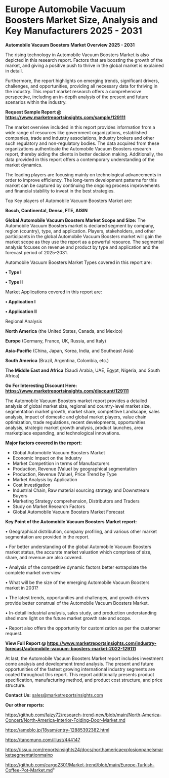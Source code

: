 # Europe Automobile Vacuum Boosters Market Size, Analysis and Key Manufacturers 2025 - 2031

<Strong> Automobile Vacuum Boosters Market Overview 2025 - 2031</strong>

The rising technology in Automobile Vacuum Boosters Market is also depicted in this research report. Factors that are boosting the growth of the market, and giving a positive push to thrive in the global market is explained in detail.

Furthermore, the report highlights on emerging trends, significant drivers, challenges, and opportunities, providing all necessary data for thriving in the industry. This report market research offers a comprehensive perspective, including an in-depth analysis of the present and future scenarios within the industry.

<strong>Request Sample Report @ <a href=https://www.marketreportsinsights.com/sample/129111>https://www.marketreportsinsights.com/sample/129111</a></strong>

The market overview included in this report provides information from a wide range of resources like government organizations, established companies, trade and industry associations, industry brokers and other such regulatory and non-regulatory bodies. The data acquired from these organizations authenticate the Automobile Vacuum Boosters research report, thereby aiding the clients in better decision making. Additionally, the data provided in this report offers a contemporary understanding of the market dynamics.

The leading players are focusing mainly on technological advancements in order to improve efficiency. The long-term development patterns for this market can be captured by continuing the ongoing process improvements and financial stability to invest in the best strategies.

Top Key players of Automobile Vacuum Boosters Market are:

<strong>Bosch, Continental, Denso, FTE, AISIN</strong>

<strong><b>Global Automobile Vacuum Boosters Market Scope and Size:</b></strong>
The Automobile Vacuum Boosters market is declared segment by company, region (country), type, and application. Players, stakeholders, and other participants in the global Automobile Vacuum Boosters market will gain the market scope as they use the report as a powerful resource. The segmental analysis focuses on revenue and product by type and application and the forecast period of 2025-2031.

Automobile Vacuum Boosters Market Types covered in this report are:

<strong>• Type I

• Type II</strong>

Market Applications covered in this report are:

<strong>• Application I

• Application II</strong> 

Regional Analysis

<strong>North America</strong> (the United States, Canada, and Mexico)

<strong>Europe</strong> (Germany, France, UK, Russia, and Italy)

<strong>Asia-Pacific</strong> (China, Japan, Korea, India, and Southeast Asia)

<strong>South America</strong> (Brazil, Argentina, Colombia, etc.)

<strong>The Middle East and Africa</strong> (Saudi Arabia, UAE, Egypt, Nigeria, and South Africa)

<strong>Go For Interesting Discount Here: <a href=https://www.marketreportsinsights.com/discount/129111>https://www.marketreportsinsights.com/discount/129111</a></strong>

The Automobile Vacuum Boosters market report provides a detailed analysis of global market size, regional and country-level market size, segmentation market growth, market share, competitive Landscape, sales analysis, impact of domestic and global market players, value chain optimization, trade regulations, recent developments, opportunities analysis, strategic market growth analysis, product launches, area marketplace expanding, and technological innovations.

<strong><b>Major factors covered in the report:</b></strong>
<ul>
  <li>Global Automobile Vacuum Boosters Market </li>
  <li>Economic Impact on the Industry</li>
  <li>Market Competition in terms of Manufacturers</li>
  <li>Production, Revenue (Value) by geographical segmentation</li>
  <li>Production, Revenue (Value), Price Trend by Type</li>
  <li>Market Analysis by Application</li>
  <li>Cost Investigation</li>
  <li>Industrial Chain, Raw material sourcing strategy and Downstream Buyers</li>
  <li>Marketing Strategy comprehension, Distributors and Traders</li>
  <li>Study on Market Research Factors</li>
  <li>Global Automobile Vacuum Boosters Market Forecast</li>
</ul>

<strong><b>Key Point of the Automobile Vacuum Boosters Market report:</b></strong>

• Geographical distribution, company profiling, and various other market segmentation are provided in the report.

• For better understanding of the global Automobile Vacuum Boosters market status, the accurate market valuation which comprises of size, share, and revenue are also covered.

• Analysis of the competitive dynamic factors better extrapolate the complete market overview

• What will be the size of the emerging Automobile Vacuum Boosters market in 2031?

• The latest trends, opportunities and challenges, and growth drivers provide better construal of the Automobile Vacuum Boosters Market.

• In-detail industrial analysis, sales study, and production understanding shed more light on the future market growth rate and scope.

• Report also offers the opportunity for customization as per the customer request.

<strong><b>View Full Report @ <a href=https://www.marketreportsinsights.com/industry-forecast/automobile-vacuum-boosters-market-2022-129111>https://www.marketreportsinsights.com/industry-forecast/automobile-vacuum-boosters-market-2022-129111</a></b></strong>


At last, the Automobile Vacuum Boosters Market report includes investment come analysis and development trend analysis. The present and future opportunities of the fastest growing international industry segments are coated throughout this report. This report additionally presents product specification, manufacturing method, and product cost structure, and price structure.

<strong>Contact Us:</strong>
sales@marketreportsinsights.com

<strong>Our other reports:</strong>

<a href=https://github.com/faizy72/research-trend-new/blob/main/North-America-Concert/North-America-Interior-Folding-Door-Market.md>https://github.com/faizy72/research-trend-new/blob/main/North-America-Concert/North-America-Interior-Folding-Door-Market.md</a>

<a href=https://ameblo.jp/18yam/entry-12885392382.html>https://ameblo.jp/18yam/entry-12885392382.html</a>

<a href=https://tanomuno.com/illust/444147>https://tanomuno.com/illust/444147</a>

<a href=https://issuu.com/reportsinsights24/docs/northamericaexplosionpanelsmarketsegmentationmainp>https://issuu.com/reportsinsights24/docs/northamericaexplosionpanelsmarketsegmentationmainp</a>

<a href=https://github.com/cargo2301/Market-trend/blob/main/Europe-Turkish-Coffee-Pot-Market.md>https://github.com/cargo2301/Market-trend/blob/main/Europe-Turkish-Coffee-Pot-Market.md</a>"
